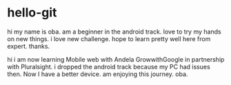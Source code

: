 # hello-git
hi
my name is oba. am a beginner in the android track. love to try my hands on new things.
i love new challenge.
hope to learn pretty well here from expert.
thanks.

hi
i am now learning Mobile web  with Andela GrowwithGoogle in partnership with Pluralsight. i dropped the android track because my PC had issues then. Now I have a better device. am enjoying this journey.
oba.
